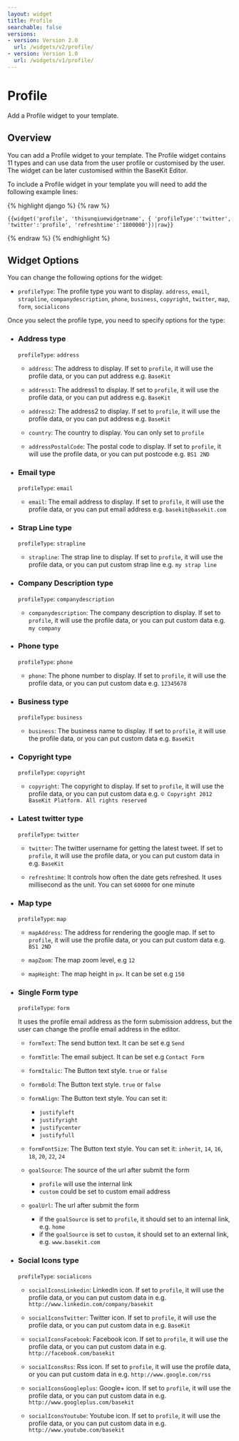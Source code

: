 ```yaml
---
layout: widget
title: Profile
searchable: false
versions:
- version: Version 2.0
  url: /widgets/v2/profile/
- version: Version 1.0
  url: /widgets/v1/profile/
---
```


# Profile

Add a Profile widget to your template.

## Overview

You can add a Profile widget to your template. The Profile widget contains 11 types and can use data from the user profile or customised by the user. The widget can be later customised within the BaseKit Editor. 

To include a Profile widget in your template you will need to add the following example lines:

{% highlight django %}
{% raw %}

	{{widget('profile', 'thisunqiuewidgetname', { 'profileType':'twitter', 'twitter':'profile', 'refreshtime':'1800000'})|raw}}

{% endraw %}
{% endhighlight %}

## Widget Options

You can change the following options for the widget:

* ```profileType```: The profile type you want to display. ```address```, ```email```, ```strapline```, ```companydescription```, ```phone```, ```business```, ```copyright```, ```twitter```, ```map```, ```form```, ```socialicons```

Once you select the profile type, you need to specify options for the type:

* ### Address type
  ```profileType```: ```address```

  * ```address```: The address to display. If set to ```profile```, it will use the profile data, or you can put address e.g. ```BaseKit```

  * ```address1```: The address1 to display. If set to ```profile```, it will use the profile data, or you can put address e.g. ```BaseKit```

  * ```address2```: The address2 to display. If set to ```profile```, it will use the profile data, or you can put address e.g. ```BaseKit```

  * ```country```: The country to display. You can only set to ```profile```

  * ```addressPostalCode```: The postal code to display. If set to ```profile```, it will use the profile data, or you can put postcode e.g. ```BS1 2ND```

* ### Email type
  ```profileType```: ```email```

  * ```email```: The email address to display. If set to ```profile```, it will use the profile data, or you can put email address e.g. ```basekit@basekit.com```

* ### Strap Line type
  ```profileType```: ```strapline```

  * ```strapline```: The strap line to display. If set to ```profile```, it will use the profile data, or you can put custom strap line e.g. ```my strap line```

* ### Company Description type
  ```profileType```: ```companydescription```

  * ```companydescription```: The company description to display. If set to ```profile```, it will use the profile data, or you can put custom data e.g. ```my company```

* ### Phone type
  ```profileType```: ```phone```

  * ```phone```: The phone number to display. If set to ```profile```, it will use the profile data, or you can put custom data e.g. ```12345678```

* ### Business type
  ```profileType```: ```business```

  * ```business```: The business name to display. If set to ```profile```, it will use the profile data, or you can put custom data e.g. ```BaseKit```

* ### Copyright type
  ```profileType```: ```copyright```

  * ```copyright```: The copyright to display. If set to ```profile```, it will use the profile data, or you can put custom data e.g. ```© Copyright 2012 BaseKit Platform. All rights reserved```

* ### Latest twitter type
  ```profileType```: ```twitter```

  * ```twitter```: The twitter username for getting the latest tweet. If set to ```profile```, it will use the profile data, or you can put custom data in e.g. ```BaseKit```

  * ```refreshtime```: It controls how often the date gets refreshed. It uses millisecond as the unit. You can set ```60000``` for one minute

* ### Map type
  ```profileType```: ```map```

  * ```mapAddress```: The address for rendering the google map. If set to ```profile```, it will use the profile data, or you can put custom data e.g. ```BS1 2ND```

  * ```mapZoom```: The map zoom level, e.g ```12```

  * ```mapHeight```: The map height in ```px```. It can be set e.g ```150```

* ### Single Form type
  ```profileType```: ```form```

  It uses the profile email address as the form submission address, but the user can change the profile email address in the editor.

  * ```formText```: The send button text. It can be set e.g ```Send```

  * ```formTitle```: The email subject. It can be set e.g ```Contact Form```

  * ```formItalic```: The Button text style. ```true``` or ```false```

  * ```formBold```: The Button text style. ```true``` or ```false```

  * ```formAlign```: The Button text style. You can set it:

    * ```justifyleft```
    * ```justifyright```
    * ```justifycenter```
    * ```justifyfull```

  * ```formFontSize```: The Button text style. You can set it: ```inherit```, ```14```, ```16```, ```18```, ```20```, ```22```, ```24```

  * ```goalSource```: The source of the url after submit the form
    * ```profile``` will use the internal link
    * ```custom``` could be set to custom email address

  * ```goalUrl```: The url after submit the form
  
    * if the ```goalSource``` is set to ```profile```, it should set to an internal link, e.g. ```home``` 
    * if the ```goalSource``` is set to ```custom```, it should set to an external link, e.g. ```www.basekit.com```

* ### Social Icons type
  ```profileType```: ```socialicons```

  * ```socialIconsLinkedin```: LinkedIn icon. If set to ```profile```, it will use the profile data, or you can put custom data in e.g. ```http://www.linkedin.com/company/basekit‎```

  * ```socialIconsTwitter```: Twitter icon. If set to ```profile```, it will use the profile data, or you can put custom data in e.g. ```BaseKit```

  * ```socialIconsFacebook```: Facebook icon. If set to ```profile```, it will use the profile data, or you can put custom data in e.g. ```http://facebook.com/basekit‎```

  * ```socialIconsRss```: Rss icon. If set to ```profile```, it will use the profile data, or you can put custom data in e.g. ```http://www.google.com/rss```

  * ```socialIconsGoogleplus```: Google+ icon. If set to ```profile```, it will use the profile data, or you can put custom data in e.g. ```http://www.googleplus.com/basekit‎```

  * ```socialIconsYoutube```: Youtube icon. If set to ```profile```, it will use the profile data, or you can put custom data in e.g. ```http://www.youtube.com/basekit‎```
  